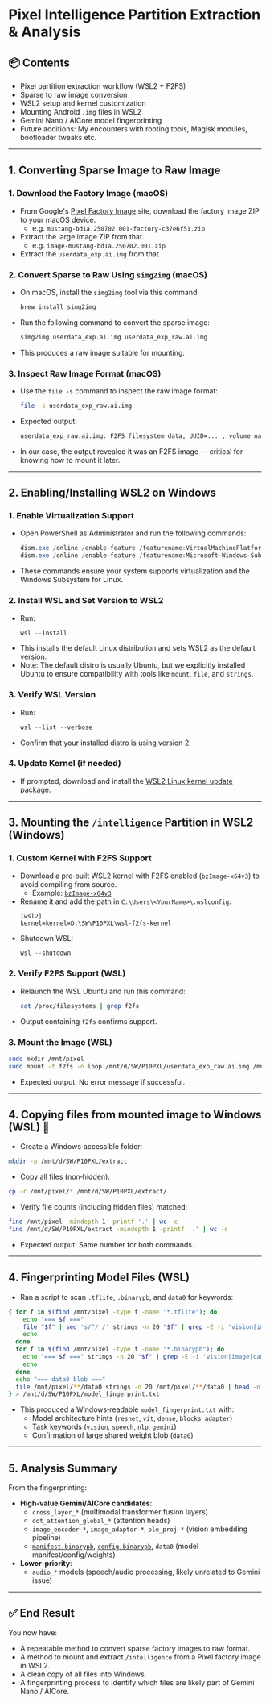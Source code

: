 # Pixel Intelligence Partition Extraction & Analysis

## 📦 Contents
- Pixel partition extraction workflow (WSL2 + F2FS)
- Sparse to raw image conversion
- WSL2 setup and kernel customization
- Mounting Android `.img` files in WSL2
- Gemini Nano / AICore model fingerprinting
- Future additions: My encounters with rooting tools, Magisk modules, bootloader tweaks etc.
  
---

## 1. Converting Sparse Image to Raw Image

### 1. Download the Factory Image (macOS)
- From Google's [Pixel Factory Image](https://developers.google.com/android/images) site, download the factory image ZIP to your macOS device.
    - e.g. `mustang-bd1a.250702.001-factory-c37e6f51.zip`
- Extract the large image ZIP from that.
    - e.g. `image-mustang-bd1a.250702.001.zip`
- Extract the `userdata_exp.ai.img` from that.

### 2. Convert Sparse to Raw Using `simg2img` (macOS)
- On macOS, install the `simg2img` tool via this command:
  ```bash
  brew install simg2img
  ```
- Run the following command to convert the sparse image:
  ```bash
  simg2img userdata_exp.ai.img userdata_exp_raw.ai.img
  ```
- This produces a raw image suitable for mounting.

### 3. Inspect Raw Image Format (macOS)
- Use the `file -s` command to inspect the raw image format:
  ```bash
  file -s userdata_exp_raw.ai.img
  ```
- Expected output:
  ```bash
  userdata_exp_raw.ai.img: F2FS filesystem data, UUID=... , volume name "/intelligence"
  ```
- In our case, the output revealed it was an F2FS image — critical for knowing how to mount it later.

---

## 2. Enabling/Installing WSL2 on Windows

### 1. Enable Virtualization Support
- Open PowerShell as Administrator and run the following commands:
  ```powershell
  dism.exe /online /enable-feature /featurename:VirtualMachinePlatform /all /norestart
  dism.exe /online /enable-feature /featurename:Microsoft-Windows-Subsystem-Linux /all /norestart
  ```
- These commands ensure your system supports virtualization and the Windows Subsystem for Linux.

### 2. Install WSL and Set Version to WSL2
- Run:
  ```powershell
  wsl --install
  ```
- This installs the default Linux distribution and sets WSL2 as the default version.
- Note: The default distro is usually Ubuntu, but we explicitly installed Ubuntu to ensure compatibility with tools like `mount`, `file`, and `strings`.

### 3. Verify WSL Version
- Run:
  ```powershell
  wsl --list --verbose
  ```
- Confirm that your installed distro is using version 2.

### 4. Update Kernel (if needed)
- If prompted, download and install the [WSL2 Linux kernel update package](https://aka.ms/wsl2kernel).

---

## 3. Mounting the `/intelligence` Partition in WSL2 (Windows)

### 1. Custom Kernel with F2FS Support
- Download a pre‑built WSL2 kernel with F2FS enabled (`bzImage-x64v3`) to avoid compiling from source.
    - Example: [`bzImage-x64v3`](https://github.com/Locietta/xanmod-kernel-WSL2/releases)
- Rename it and add the path in `C:\Users\<YourName>\.wslconfig`:
  ```
  [wsl2]
  kernel=kernel=D:\SW\P10PXL\wsl-f2fs-kernel
  ```
- Shutdown WSL:
  ```powershell
  wsl --shutdown
  ```

### 2. Verify F2FS Support (WSL)
- Relaunch the WSL Ubuntu and run this command: 
  ```bash
  cat /proc/filesystems | grep f2fs
  ```
- Output containing `f2fs` confirms support.

### 3. Mount the Image (WSL)
```bash
sudo mkdir /mnt/pixel
sudo mount -t f2fs -o loop /mnt/d/SW/P10PXL/userdata_exp_raw.ai.img /mnt/pixel
```
- Expected output: No error message if successful.

---

## 4. Copying files from mounted image to Windows (WSL) 📁
- Create a Windows‑accessible folder:
```bash
mkdir -p /mnt/d/SW/P10PXL/extract
```
- Copy all files (non‑hidden):
```bash
cp -r /mnt/pixel/* /mnt/d/SW/P10PXL/extract/
```
- Verify file counts (including hidden files) matched:
```bash
find /mnt/pixel -mindepth 1 -printf '.' | wc -c
find /mnt/d/SW/P10PXL/extract -mindepth 1 -printf '.' | wc -c
```
- Expected output: Same number for both commands.

---

## 4. Fingerprinting Model Files (WSL)
- Ran a script to scan `.tflite`, `.binarypb`, and `data0` for keywords:
```bash
{ for f in $(find /mnt/pixel -type f -name "*.tflite"); do
    echo "=== $f ==="
    file "$f" | sed 's/^/ /' strings -n 20 "$f" | grep -E -i 'vision|image|camera|speech|voice|text|nlp|gemini|embedding|classif|detect' | head -n 10
    echo
  done
  for f in $(find /mnt/pixel -type f -name "*.binarypb"); do
    echo "=== $f ===" strings -n 20 "$f" | grep -E -i 'vision|image|camera|speech|voice|text|nlp|gemini|embedding|classif|detect' | head -n 10
    echo
  done
  echo "=== data0 blob ==="
  file /mnt/pixel/**/data0 strings -n 20 /mnt/pixel/**/data0 | head -n 20
} > /mnt/d/SW/P10PXL/model_fingerprint.txt
```
- This produced a Windows‑readable `model_fingerprint.txt` with:
    - Model architecture hints (`resnet`, `vit`, `dense`, `blocks_adapter`)
    - Task keywords (`vision`, `speech`, `nlp`, `gemini`)
    - Confirmation of large shared weight blob (`data0`)

---

## 5. Analysis Summary
From the fingerprinting:
- **High‑value Gemini/AICore candidates**:
    - `cross_layer_*` (multimodal transformer fusion layers)
    - `dot_attention_global_*` (attention heads)
    - `image_encoder-*`, `image_adaptor-*`, `ple_proj-*` (vision embedding pipeline)
    - [`manifest.binarypb`](https://manifest.binarypb), [`config.binarypb`](https://config.binarypb), `data0` (model manifest/config/weights)
- **Lower‑priority**:
    - `audio_*` models (speech/audio processing, likely unrelated to Gemini issue)

---

## ✅ End Result
You now have:
- A repeatable method to convert sparse factory images to raw format.
- A method to mount and extract `/intelligence` from a Pixel factory image in WSL2.
- A clean copy of all files into Windows.
- A fingerprinting process to identify which files are likely part of Gemini Nano / AICore.
